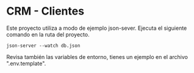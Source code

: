 # CRM - Clientes

Este proyecto utiliza a modo de ejemplo json-sever. Ejecuta el siguiente comando en la ruta del proyecto.

``
json-server --watch db.json
``

Revisa también las variables de entorno, tienes un ejemplo en el archivo ".env.template".